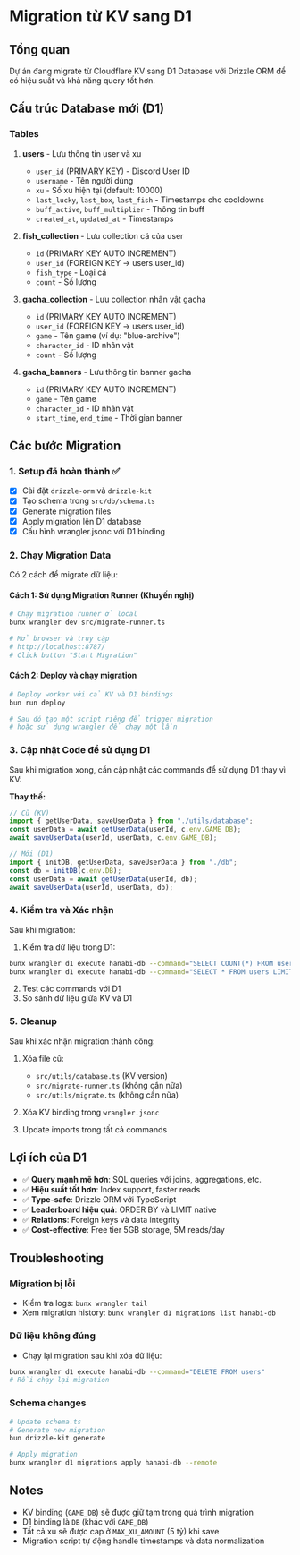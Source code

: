 # Migration từ KV sang D1

## Tổng quan

Dự án đang migrate từ Cloudflare KV sang D1 Database với Drizzle ORM để có hiệu suất và khả năng query tốt hơn.

## Cấu trúc Database mới (D1)

### Tables

1. **users** - Lưu thông tin user và xu
   - `user_id` (PRIMARY KEY) - Discord User ID
   - `username` - Tên người dùng
   - `xu` - Số xu hiện tại (default: 10000)
   - `last_lucky`, `last_box`, `last_fish` - Timestamps cho cooldowns
   - `buff_active`, `buff_multiplier` - Thông tin buff
   - `created_at`, `updated_at` - Timestamps

2. **fish_collection** - Lưu collection cá của user
   - `id` (PRIMARY KEY AUTO INCREMENT)
   - `user_id` (FOREIGN KEY → users.user_id)
   - `fish_type` - Loại cá
   - `count` - Số lượng

3. **gacha_collection** - Lưu collection nhân vật gacha
   - `id` (PRIMARY KEY AUTO INCREMENT)
   - `user_id` (FOREIGN KEY → users.user_id)
   - `game` - Tên game (ví dụ: "blue-archive")
   - `character_id` - ID nhân vật
   - `count` - Số lượng

4. **gacha_banners** - Lưu thông tin banner gacha
   - `id` (PRIMARY KEY AUTO INCREMENT)
   - `game` - Tên game
   - `character_id` - ID nhân vật
   - `start_time`, `end_time` - Thời gian banner

## Các bước Migration

### 1. Setup đã hoàn thành ✅

- [x] Cài đặt `drizzle-orm` và `drizzle-kit`
- [x] Tạo schema trong `src/db/schema.ts`
- [x] Generate migration files
- [x] Apply migration lên D1 database
- [x] Cấu hình wrangler.jsonc với D1 binding

### 2. Chạy Migration Data

Có 2 cách để migrate dữ liệu:

#### Cách 1: Sử dụng Migration Runner (Khuyến nghị)

```bash
# Chạy migration runner ở local
bunx wrangler dev src/migrate-runner.ts

# Mở browser và truy cập
# http://localhost:8787/
# Click button "Start Migration"
```

#### Cách 2: Deploy và chạy migration

```bash
# Deploy worker với cả KV và D1 bindings
bun run deploy

# Sau đó tạo một script riêng để trigger migration
# hoặc sử dụng wrangler để chạy một lần
```

### 3. Cập nhật Code để sử dụng D1

Sau khi migration xong, cần cập nhật các commands để sử dụng D1 thay vì KV:

**Thay thế:**
```typescript
// Cũ (KV)
import { getUserData, saveUserData } from "./utils/database";
const userData = await getUserData(userId, c.env.GAME_DB);
await saveUserData(userId, userData, c.env.GAME_DB);

// Mới (D1)
import { initDB, getUserData, saveUserData } from "./db";
const db = initDB(c.env.DB);
const userData = await getUserData(userId, db);
await saveUserData(userId, userData, db);
```

### 4. Kiểm tra và Xác nhận

Sau khi migration:

1. Kiểm tra dữ liệu trong D1:
```bash
bunx wrangler d1 execute hanabi-db --command="SELECT COUNT(*) FROM users"
bunx wrangler d1 execute hanabi-db --command="SELECT * FROM users LIMIT 10"
```

2. Test các commands với D1
3. So sánh dữ liệu giữa KV và D1

### 5. Cleanup

Sau khi xác nhận migration thành công:

1. Xóa file cũ:
   - `src/utils/database.ts` (KV version)
   - `src/migrate-runner.ts` (không cần nữa)
   - `src/utils/migrate.ts` (không cần nữa)

2. Xóa KV binding trong `wrangler.jsonc`

3. Update imports trong tất cả commands

## Lợi ích của D1

- ✅ **Query mạnh mẽ hơn**: SQL queries với joins, aggregations, etc.
- ✅ **Hiệu suất tốt hơn**: Index support, faster reads
- ✅ **Type-safe**: Drizzle ORM với TypeScript
- ✅ **Leaderboard hiệu quả**: ORDER BY và LIMIT native
- ✅ **Relations**: Foreign keys và data integrity
- ✅ **Cost-effective**: Free tier 5GB storage, 5M reads/day

## Troubleshooting

### Migration bị lỗi
- Kiểm tra logs: `bunx wrangler tail`
- Xem migration history: `bunx wrangler d1 migrations list hanabi-db`

### Dữ liệu không đúng
- Chạy lại migration sau khi xóa dữ liệu:
```bash
bunx wrangler d1 execute hanabi-db --command="DELETE FROM users"
# Rồi chạy lại migration
```

### Schema changes
```bash
# Update schema.ts
# Generate new migration
bun drizzle-kit generate

# Apply migration
bunx wrangler d1 migrations apply hanabi-db --remote
```

## Notes

- KV binding (`GAME_DB`) sẽ được giữ tạm trong quá trình migration
- D1 binding là `DB` (khác với `GAME_DB`)
- Tất cả xu sẽ được cap ở `MAX_XU_AMOUNT` (5 tỷ) khi save
- Migration script tự động handle timestamps và data normalization
